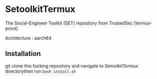 # SetoolkitTermux
The Social-Engineer Toolkit (SET) repository from TrustedSec [termux-proot]

Architecture : aarch64 

## Installation
git clone this fucking repository and navigate to *SetoolkitTermux* directorythen run `bash install.sh`


